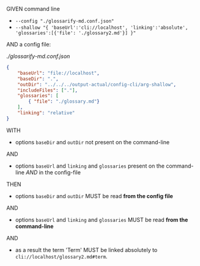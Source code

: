 GIVEN command line


- `--config "./glossarify-md.conf.json"`
- `--shallow "{ 'baseUrl':'cli://localhost', 'linking':'absolute', 'glossaries':[{'file': './glossary2.md'}] }"`

AND a config file:

*./glossarify-md.conf.json*
```json
{
    "baseUrl": "file://localhost",
    "baseDir": ".",
    "outDir": "../../../output-actual/config-cli/arg-shallow",
    "includeFiles": ["."],
    "glossaries": [
        { "file": "./glossary.md"}
    ],
    "linking": "relative"
}
```

WITH

- options `baseDir` and `outDir`  not present on the command-line

AND

- options `baseUrl` and `linking` and `glossaries` present on the command-line *AND* in the config-file

THEN

- options `baseDir` and `outDir` MUST be read **from the config file**

AND

- options `baseUrl` and `linking` and `glossaries` MUST be read **from the command-line**

AND

- as a result the term 'Term' MUST be linked absolutely to `cli://localhost/glossary2.md#term`.
